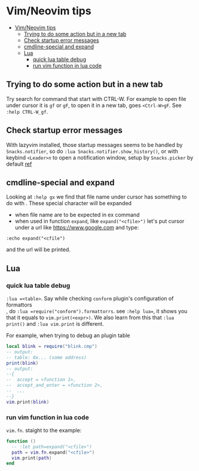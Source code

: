 # Vim/Neovim tips

<!--toc:start-->
- [Vim/Neovim tips](#vimneovim-tips)
  - [Trying to do some action but in a new tab](#trying-to-do-some-action-but-in-a-new-tab)
  - [Check startup error messages](#check-startup-error-messages)
  - [cmdline-special and expand](#cmdline-special-and-expand)
  - [Lua](#lua)
    - [quick lua table debug](#quick-lua-table-debug)
    - [run vim function in lua code](#run-vim-function-in-lua-code)
<!--toc:end-->

## Trying to do some action but in a new tab

Try search for command that start with CTRL-W. For example to open file under
cursor it is `gf` or `gF`, to open it in a new tab, goes `<Ctrl-W>gF`. See
`:help CTRL-W_gf`.

## Check startup error messages

With lazyvim installed, those startup messages seems to be handled by
`Snacks.notifier`, so do `:lua Snacks.notifier.show_history()`, or with keybind
`<Leader>n` to open a notification window, setup by `Snacks.picker` by default
[ref](https://github.com/LazyVim/LazyVim/discussions/1963#discussioncomment-11274166)

## cmdline-special and expand

Looking at `:help gx` we find that file name under cursor has something to do with <cfile>.
These special character will be expanded

- when file name are to be expected in ex command
- when used in function `expand`, like `expand("<cfile>")`
  let's put cursor under a url like https://www.google.com and type:

```vimscript
:echo expand("<cfile")
```

and the url will be printed.

## Lua

### quick lua table debug

`:lua =<table>`. Say while checking `conform` plugin's configuration of formattors  
, do `:lua =require("conform").formattorrs`. see `:help lua=`, it shows you
that it equals to `vim.print(<expr>)`. We also learn from this that `:lua print()`
and `:lua vim.print` is different.

For example, when trying to debug an plugin table

```lua
local blink = require("blink.cmp")
-- output:
-- table: 0x... (some address)
print(blink)
-- output:
--{
--  accept = <function 1>,
--  accept_and_enter = <function 2>,
--  ...
--}
vim.print(blink)
```

### run vim function in lua code

`vim.fn`. staight to the example:

```lua
function ()
  -- :let path=expand("<cfile>")
  path = vim.fn.expand("<cfile>")
  vim.print(path)
end
```
